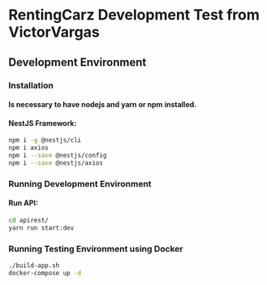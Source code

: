 # RentingCarz Development Test from VictorVargas

## Development Environment

### Installation

#### Is necessary to have nodejs and yarn or npm installed.
#### NestJS Framework:

```sh
npm i -g @nestjs/cli
npm i axios
npm i --save @nestjs/config
npm i --save @nestjs/axios

```

### Running Development Environment
#### Run API:
```sh
cd apirest/
yarn run start:dev
```


### Running Testing Environment using Docker
```sh
./build-app.sh
docker-compose up -d
```